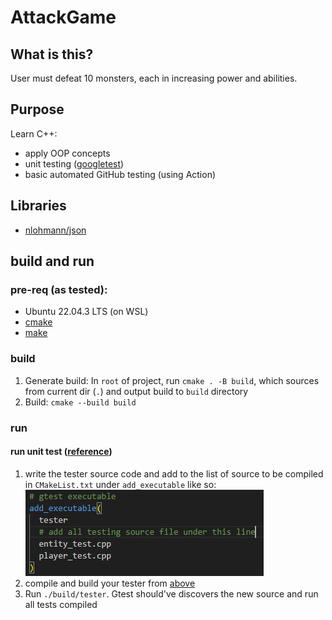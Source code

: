 # AttackGame

## What is this?
User must defeat 10 monsters, each in increasing power and abilities.

## Purpose
Learn C++:
- apply OOP concepts
- unit testing ([googletest](https://github.com/google/googletest/tree/main))
- basic automated GitHub testing (using Action)

## Libraries
- [nlohmann/json](https://github.com/nlohmann/json)

## build and run
### pre-req (as tested):
  - Ubuntu 22.04.3 LTS (on WSL)
  - [cmake](https://cmake.org/)
  - [make](https://man7.org/linux/man-pages/man1/make.1.html)

### build
1. Generate build: In `root` of project, run `cmake . -B build`, which sources from current dir (`.`) and output build to `build` directory
2. Build: `cmake --build build`

### run
#### run unit test ([reference](http://google.github.io/googletest/quickstart-cmake.html#create-and-run-a-binary))
1. write the tester source code and add to the list of source to be compiled in `CMakeList.txt` under `add_executable` like so:
![add_executable](documentation/add_executable.jpg) 
2. compile and build your tester from [above](#build)
3. Run `./build/tester`. Gtest should've discovers the new source and run all tests compiled
